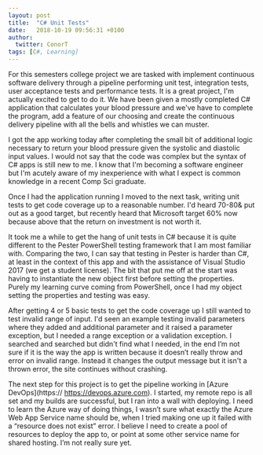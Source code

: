 ```yaml
---
layout: post
title:  "C# Unit Tests"
date:   2018-10-19 09:56:31 +0100
author:
  twitter: ConorT
tags: [C#, Learning]
---
```


For this semesters college project we are tasked with implement continuous software delivery through a pipeline performing unit test, integration tests, user acceptance tests and performance tests. It is a great project, I'm actually excited to get to do it. We have been given a mostly completed C# application that calculates your blood pressure and we've have to complete the program, add a feature of our choosing and create the continuous delivery pipeline with all the bells and whistles we can muster.

I got the app working today after completing the small bit of additional logic necessary to return your blood pressure given the systolic and diastolic input values. I would not say that the code was complex but the syntax of C# apps is still new to me. I know that I'm becoming a software engineer but I'm acutely aware of my inexperience with what I expect is common knowledge in a recent Comp Sci graduate.

Once I had the application running I moved to the next task, writing unit tests to get code coverage up to a reasonable number. I'd heard 70-80& put out as a good target, but recently heard that Microsoft target 60% now because above that the return on investment is not worth it.

It took me a while to get the hang of unit tests in C# because it is quite different to the Pester PowerShell testing framework that I am most familiar with. Comparing the two, I can say that testing in Pester is harder than C#, at least in the context of this app and with the assistance of Visual Studio 2017 (we get a student license). The bit that put me off at the start was having to instantiate the new object first before setting the properties. Purely my learning curve coming from PowerShell, once I had my object setting the properties and testing was easy.

After getting 4 or 5 basic tests to get the code coverage up I still wanted to test invalid range of input. I'd seen an example testing invalid parameters where they added and additional parameter and it raised a parameter exception, but I needed a range exception or a validation exception. I searched and searched but didn't find what I needed, in the end I’m not sure if it is the way the app is written because it doesn’t really throw and error on invalid range. Instead it changes the output message but it isn't a thrown error, the site continues without crashing.

The next step for this project is to get the pipeline working in [Azure DevOps](https:// https://devops.azure.com). I started, my remote repo is all set and my builds are successful, but I ran into a wall with deploying. I need to learn the Azure way of doing things, I wasn’t sure what exactly the Azure Web App Service name should be, when I tried making one up it failed with a “resource does not exist” error. I believe I need to create a pool of resources to deploy the app to, or point at some other service name for shared hosting. I’m not really sure yet.